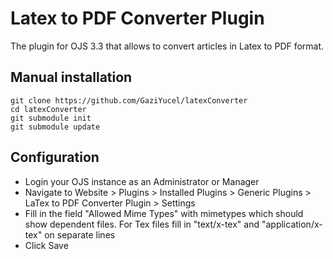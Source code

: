 # Latex to PDF Converter Plugin

The plugin for OJS 3.3 that allows to convert articles in Latex to PDF format.

## Manual installation
```shell
git clone https://github.com/GaziYucel/latexConverter
cd latexConverter
git submodule init
git submodule update
```

## Configuration
- Login your OJS instance as an Administrator or Manager
- Navigate to Website > Plugins > Installed Plugins > Generic Plugins > LaTex to PDF Converter Plugin > Settings
- Fill in the field "Allowed Mime Types" with mimetypes which should show dependent files. For Tex files fill in "text/x-tex" and "application/x-tex" on separate lines 
- Click Save
